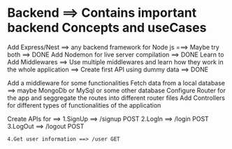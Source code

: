 # Backend ==> Contains important backend Concepts and useCases

Add Express/Nest ==> any backend framework for Node js ===> Maybe try both ==> DONE
Add Nodemon for live server compilation ==> DONE
Learn to Add Middlewares ==> Use multiple middlewares and learn how they work in the whole application ==>
Create first API using dummy data ==> DONE

Add a middleware for some functionalities
Fetch data from a local database ==> maybe MongoDb or MySql or some other database
Configure Router for the app and seggregate the routes into different router files
Add Controllers for different types of functionalities of the application

<!-- TODO -->

Create APIs for ==>
    1.SignUp ==> /signup POST
    2.LogIn  ==> /login  POST
    3.LogOut ==> /logout POST

    4.Get user information ==> /user GET